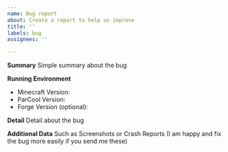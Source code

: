 ```yaml
---
name: Bug report
about: Create a report to help us improve
title: ''
labels: bug
assignees: ''

---
```


**Summary**
Simple summary about the bug

**Running Environment**
+ Minecraft Version:
+ ParCool Version:
+ Forge Version (optional):

**Detail**
Detail about the bug

**Additional Data**
Such as Screenshots or Crash Reports
(I am happy and fix the bug more easily if you send me these)
